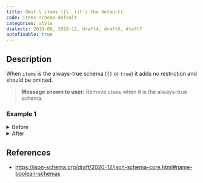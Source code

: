 ```yaml
---
title: Omit \`items:{}\` (it’s the default)
code: items-schema-default
categories: style
dialects: 2019-09, 2020-12, draft4, draft6, draft7
autofixable: true
---
```


## Description
When `items` is the always-true schema (`{}` or `true`) it adds no restriction and should be omitted.

> **Message shown to user:**
> Remove `items` when it is the always-true schema.

### Example 1
<details><summary>Before</summary>

```json
{
  "$schema": "https://json-schema.org/draft/2020-12/schema",
  "type": "array",
  "items": {}
}
```
</details>

<details><summary>After</summary>

```json
{
  "$schema": "https://json-schema.org/draft/2020-12/schema",
  "type": "array"
}
```
</details>

## References
* <https://json-schema.org/draft/2020-12/json-schema-core.html#name-boolean-schemas>
